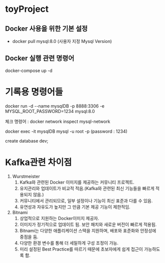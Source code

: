 # toyProject
Docker 사용을 위한 기본 설정
-
- docker pull mysql:8.0 (사용자 지정 Mysql Version)

Docker 실행 관련 명령어
- 
docker-compose up -d


# 기록용 명령어들
docker run -d --name mysqlDB -p 8888:3306 -e MYSQL_ROOT_PASSWORD=1234 mysql:8.0

체크 명령어 : docker network inspect mysql-network

docker exec -it mysqlDB mysql -u root -p (password : 1234)

create database dev;


# Kafka관련 차이점
1. Wurstmeister
   1. Kafka와 관련된 Docker 이미지를 제공하는 커뮤니티 프로젝트.
   2. 유지관리와 업데이트가 비교적 적음.(Kafka와 관련된 최신 기능들을 빠르게 적용되지 않음.)
   3. 커뮤니티에서 관리되므로, 일부 설정이나 기능이 최신 표준과 다를 수 있음.
   4. 유연성과 자유도가 높지만 그 만큼 기본 제공 기능이 제한적임.
2. Bitnami
   1. 상업적으로 지원하는 Docker이미지 제공자.
   2. 이미지가 정기적으로 업데이트 됨. 보안 패치와 새로운 버전이 빠르게 적용됨.
   3. Bitnami는 다양한 애플리케이션 스택을 지원하며, 배포와 표준화와 안정성에 중점을 둠.
   4. 다양한 환경 변수를 통해 더 세밀하게 구성 조정이 가능. 
   5. 미리 설정된 Best Practice를 따르기 때문에 초보자에게 쉽게 접근이 가능하도록 함.
